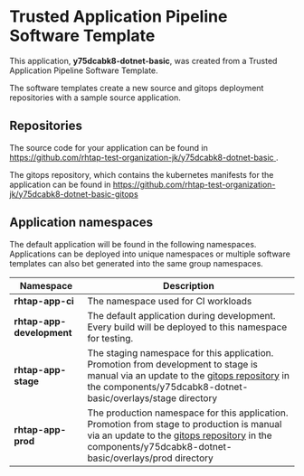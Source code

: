 # Trusted Application Pipeline Software Template

This application, **y75dcabk8-dotnet-basic**, was created from a Trusted Application Pipeline Software Template.

The software templates create a new source and gitops deployment repositories with a sample source application. 

## Repositories

The source code for your application can be found in [https://github.com/rhtap-test-organization-jk/y75dcabk8-dotnet-basic ](https://github.com/rhtap-test-organization-jk/y75dcabk8-dotnet-basic ).
 
The gitops repository, which contains the kubernetes manifests for the application can be found in 
[https://github.com/rhtap-test-organization-jk/y75dcabk8-dotnet-basic-gitops ](https://github.com/rhtap-test-organization-jk/y75dcabk8-dotnet-basic-gitops ) 

## Application namespaces 

The default application will be found in the following namespaces. Applications can be deployed into unique namespaces or multiple software templates can also bet generated into the same group namespaces.  

|  Namespace   |  Description   |  
| -------- | -------- |
| **rhtap-app-ci** | The namespace used for CI workloads |
| **rhtap-app-development** | The default application during development. Every build will be deployed to this namespace for testing. |
| **rhtap-app-stage** | The staging namespace for this application. Promotion from development to stage is manual via an update to the [gitops repository](https://github.com/rhtap-test-organization-jk/y75dcabk8-dotnet-basic-gitops ) in the components/y75dcabk8-dotnet-basic/overlays/stage directory |
| **rhtap-app-prod** | The production namespace for this application. Promotion from stage to production is manual via an update to the [gitops repository](https://github.com/rhtap-test-organization-jk/y75dcabk8-dotnet-basic-gitops ) in the components/y75dcabk8-dotnet-basic/overlays/prod directory |